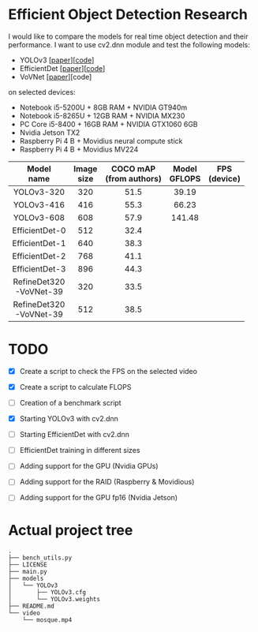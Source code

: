 # Efficient Object Detection Research
I would like to compare the models for real time object detection and their performance. I want to use cv2.dnn module and test the following models:
* YOLOv3 [[paper](https://arxiv.org/pdf/1804.02767.pdf)][[code](https://pjreddie.com/darknet/yolo/)]
* EfficientDet [[paper](https://arxiv.org/pdf/1911.09070.pdf)][[code](https://github.com/xuannianz/EfficientDet)]
* VoVNet [[paper](https://arxiv.org/pdf/1904.09730v1.pdf)][code]

on selected devices:
* Notebook i5-5200U + 8GB RAM + NVIDIA GT940m
* Notebook i5-8265U + 12GB RAM + NVIDIA MX230
* PC Core i5-8400 + 16GB RAM + NVIDIA GTX1060 6GB
* Nvidia Jetson TX2
* Raspberry Pi 4 B + Movidius neural compute stick
* Raspberry Pi 4 B + Movidius MV224

| Model<br>name | Image<br>size | COCO mAP<br>(from authors) | Model<br>GFLOPS | FPS<br>(device) |
|:--------------:|:--------------:|:--------------------------:|:---------------:|:---------------:|
| YOLOv3-320 | 320 | 51.5 | 39.19 |  |
| YOLOv3-416 | 416 | 55.3 | 66.23 |  |
| YOLOv3-608 | 608 | 57.9 | 141.48 |  |
| EfficientDet-0 | 512 | 32.4 |  |  |
| EfficientDet-1 | 640 | 38.3 |  |  |
| EfficientDet-2 | 768 | 41.1 |  |  |
| EfficientDet-3 | 896 | 44.3 |  |  |
| RefineDet320<br>-VoVNet-39  | 320 | 33.5 |  |  |
| RefineDet320<br>-VoVNet-39 | 512 | 38.5 |  |  |

# TODO
- [x] Create a script to check the FPS on the selected video
- [x] Create a script to calculate FLOPS
- [ ] Creation of a benchmark script

- [x] Starting YOLOv3 with cv2.dnn
- [ ] Starting EfficientDet with cv2.dnn
- [ ] EfficientDet training in different sizes

- [ ] Adding support for the GPU (Nvidia GPUs)
- [ ] Adding support for the RAID (Raspberry & Movidious)
- [ ] Adding support for the GPU fp16 (Nvidia Jetson)

# Actual project tree
```
.
├── bench_utils.py
├── LICENSE
├── main.py
├── models
│   └── YOLOv3
│       ├── YOLOv3.cfg
│       └── YOLOv3.weights
├── README.md
└── video
    └── mosque.mp4
```
